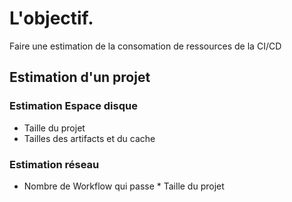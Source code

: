 # L'objectif. 

Faire une estimation de la consomation de ressources de la CI/CD

## Estimation d'un projet

### Estimation Espace disque


- Taille du projet
- Tailles des artifacts et du cache

### Estimation réseau

- Nombre de Workflow qui passe * Taille du projet